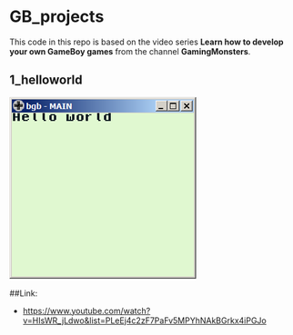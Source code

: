 # GB_projects

This code in this repo is based on the video series **Learn how to develop your own GameBoy games** from the channel **GamingMonsters**.



## 1_helloworld
![alt text](img/1_helloworld.png "1_helloworld")

##Link:
+ https://www.youtube.com/watch?v=HIsWR_jLdwo&list=PLeEj4c2zF7PaFv5MPYhNAkBGrkx4iPGJo
